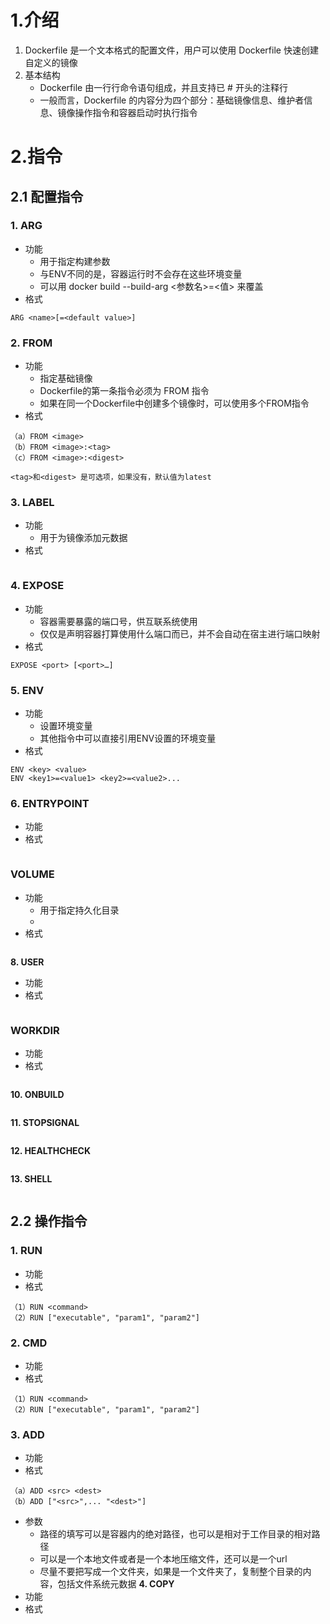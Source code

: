 # 1.介绍

1. Dockerfile 是一个文本格式的配置文件，用户可以使用 Dockerfile 快速创建自定义的镜像
2. 基本结构
   - Dockerfile 由一行行命令语句组成，并且支持已 # 开头的注释行
   - 一般而言，Dockerfile 的内容分为四个部分：基础镜像信息、维护者信息、镜像操作指令和容器启动时执行指令
# 2.指令

## 2.1 配置指令

### 1. ARG

- 功能
  - 用于指定构建参数
  - 与ENV不同的是，容器运行时不会存在这些环境变量
  - 可以用 docker build --build-arg <参数名>=<值> 来覆盖
- 格式
```
ARG <name>[=<default value>]
```
### 2. FROM

- 功能
  - 指定基础镜像
  - Dockerfile的第一条指令必须为 FROM 指令
  - 如果在同一个Dockerfile中创建多个镜像时，可以使用多个FROM指令
- 格式
```
（a）FROM <image> 
（b）FROM <image>:<tag>
（c）FROM <image>:<digest>

<tag>和<digest> 是可选项，如果没有，默认值为latest
```
### 3. LABEL

- 功能
  - 用于为镜像添加元数据
- 格式
```

```
### 4. EXPOSE

- 功能
  - 容器需要暴露的端口号，供互联系统使用
  - 仅仅是声明容器打算使用什么端口而已，并不会自动在宿主进行端口映射
- 格式
```
EXPOSE <port> [<port>…]
```
### 5. ENV

- 功能
  - 设置环境变量
  - 其他指令中可以直接引用ENV设置的环境变量
- 格式
```
ENV <key> <value>
ENV <key1>=<value1> <key2>=<value2>...
```
### 6. ENTRYPOINT

- 功能
- 格式
```

```
### VOLUME

- 功能
  - 用于指定持久化目录
  - 
- 格式
```

```
**8. USER**
- 功能
- 格式
```

```
### WORKDIR

- 功能
- 格式
```

```
**10. ONBUILD**

```

```
**11. STOPSIGNAL**
```

```
**12. HEALTHCHECK**
```

```
**13. SHELL**
```

```

## 2.2 操作指令
### 1. RUN

- 功能
- 格式
```
（1）RUN <command>
（2）RUN ["executable", "param1", "param2"]
```
### 2. CMD

- 功能
- 格式
```
（1）RUN <command>
（2）RUN ["executable", "param1", "param2"]
```
### 3. ADD

- 功能
- 格式
```
（a）ADD <src> <dest>
（b）ADD ["<src>",... "<dest>"]
```
- 参数
  - <dest>路径的填写可以是容器内的绝对路径，也可以是相对于工作目录的相对路径
  - <src>可以是一个本地文件或者是一个本地压缩文件，还可以是一个url
  - 尽量不要把<scr>写成一个文件夹，如果<src>是一个文件夹了，复制整个目录的内容，包括文件系统元数据
**4. COPY**
- 功能
- 格式
